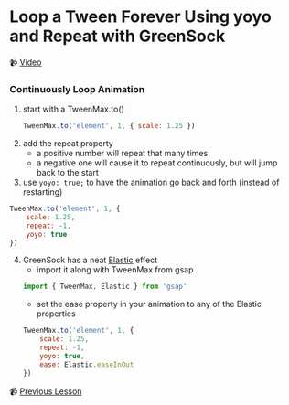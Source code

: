 # Loop a Tween Forever Using yoyo and Repeat with GreenSock

📹 [Video](https://egghead.io/lessons/greensock-loop-a-tween-forever-using-yoyo-and-repeat-with-greensock)

### Continuously Loop Animation
1. start with a TweenMax.to()
    ```js
    TweenMax.to('element', 1, { scale: 1.25 })
    ```
2. add the repeat property
    - a positive number will repeat that many times
    - a negative one will cause it to repeat continuously, but will jump back to the start
3. use `yoyo: true;` to have the animation go back and forth (instead of restarting)
```js
TweenMax.to('element', 1, {
    scale: 1.25,
    repeat: -1,
    yoyo: true
})
```
4. GreenSock has a neat [Elastic](https://greensock.com/docs/v2/Easing/Elastic) effect
    - import it along with TweenMax from gsap
    ```js
    import { TweenMax, Elastic } from 'gsap'
    ```
    - set the ease property in your animation to any of the Elastic properties
    ```js
    TweenMax.to('element', 1, {
        scale: 1.25,
        repeat: -1,
        yoyo: true,
        ease: Elastic.easeInOut
    })
    ```

📹 [Previous Lesson](https://egghead.io/lessons/greensock-control-the-shared-3d-perspective-of-multiple-elements-with-greensock)